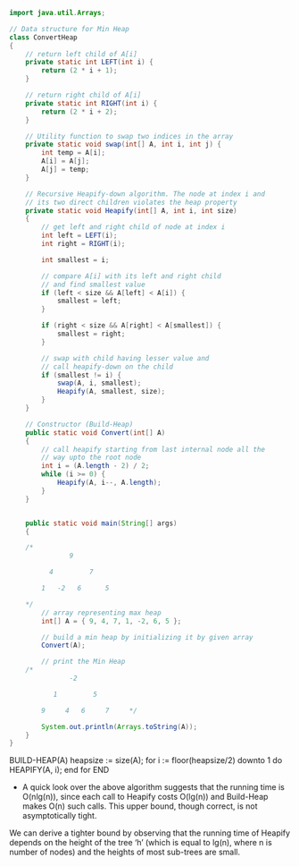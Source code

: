 ```java
import java.util.Arrays;

// Data structure for Min Heap
class ConvertHeap
{
    // return left child of A[i]
    private static int LEFT(int i) {
        return (2 * i + 1);
    }

    // return right child of A[i]
    private static int RIGHT(int i) {
        return (2 * i + 2);
    }

    // Utility function to swap two indices in the array
    private static void swap(int[] A, int i, int j) {
        int temp = A[i];
        A[i] = A[j];
        A[j] = temp;
    }

    // Recursive Heapify-down algorithm. The node at index i and
    // its two direct children violates the heap property
    private static void Heapify(int[] A, int i, int size)
    {
        // get left and right child of node at index i
        int left = LEFT(i);
        int right = RIGHT(i);

        int smallest = i;

        // compare A[i] with its left and right child
        // and find smallest value
        if (left < size && A[left] < A[i]) {
            smallest = left;
        }

        if (right < size && A[right] < A[smallest]) {
            smallest = right;
        }

        // swap with child having lesser value and
        // call heapify-down on the child
        if (smallest != i) {
            swap(A, i, smallest);
            Heapify(A, smallest, size);
        }
    }

    // Constructor (Build-Heap)
    public static void Convert(int[] A)
    {
        // call heapify starting from last internal node all the
        // way upto the root node
        int i = (A.length - 2) / 2;
        while (i >= 0) {
            Heapify(A, i--, A.length);
        }
    }


    public static void main(String[] args)
    {

    /*
               9

          4         7

        1   -2   6      5

    */
        // array representing max heap
        int[] A = { 9, 4, 7, 1, -2, 6, 5 };

        // build a min heap by initializing it by given array
        Convert(A);

        // print the Min Heap
    /*
               -2

           1         5

        9     4   6     7     */

        System.out.println(Arrays.toString(A));
    }
}
```



BUILD-HEAP(A)
    heapsize := size(A);
    for i := floor(heapsize/2) downto 1
        do HEAPIFY(A, i);
    end for
END

* A quick look over the above algorithm suggests that the running time is O(nlg(n)), since each call to Heapify costs O(lg(n)) and Build-Heap makes O(n) such calls.
This upper bound, though correct, is not asymptotically tight.

We can derive a tighter bound by observing that the running time of Heapify depends on the height of the tree ‘h’ (which is equal to lg(n), where n is number of nodes) and the heights of most sub-trees are small.
